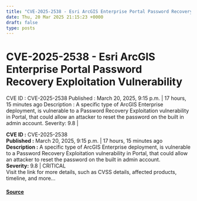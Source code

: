 ```yaml
---
title: "CVE-2025-2538 - Esri ArcGIS Enterprise Portal Password Recovery Exploitation Vulnerability"
date: Thu, 20 Mar 2025 21:15:23 +0000
draft: false
type: posts
---
```

# CVE-2025-2538 - Esri ArcGIS Enterprise Portal Password Recovery Exploitation Vulnerability





 CVE ID : CVE-2025-2538 Published : March 20, 2025, 9:15 p.m. | 17 hours, 15 minutes ago Description : A specific type of ArcGIS Enterprise deployment, is vulnerable to a Password Recovery Exploitation vulnerability in Portal, that could allow an attacker to reset the password on the built in admin account. Severity: 9.8 |

**CVE ID :** CVE-2025-2538  
**Published :** March 20, 2025, 9:15 p.m. | 17 hours, 15 minutes ago  
**Description :** A specific type of ArcGIS Enterprise deployment, is vulnerable to a Password Recovery Exploitation vulnerability in Portal, that could allow an attacker to reset the password on the built in admin account.  
**Severity:** 9.8 | CRITICAL  
Visit the link for more details, such as CVSS details, affected products, timeline, and more...

#### [Source](https://cvefeed.io/vuln/detail/CVE-2025-2538)

